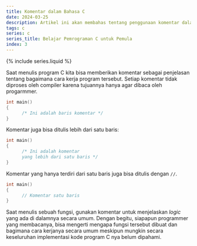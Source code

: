 ```yaml
---
title: Komentar dalam Bahasa C
date: 2024-03-25
description: Artikel ini akan membahas tentang penggunaan komentar dalam bahasa pemrograman C.
tags: c
series: c   
series_title: Belajar Pemrograman C untuk Pemula
index: 3
---
```


{% include series.liquid %}

Saat menulis program C kita bisa memberikan komentar sebagai penjelasan tentang bagaimana cara kerja program tersebut. Setiap komentar tidak diproses oleh compiler karena tujuannya hanya agar dibaca oleh progarmmer.

```c
int main()
{
      /* Ini adalah baris komentar */
}
```

Komentar juga bisa ditulis lebih dari satu baris:

```c
int main()
{
      /* Ini adalah komentar
      yang lebih dari satu baris */
}

```

Komentar yang hanya terdiri dari satu baris juga bisa ditulis dengan  `//`.

```c
int main()
{
      // Komentar satu baris
}

```

Saat menulis sebuah fungsi, gunakan komentar untuk menjelaskan  _logic_  yang ada di dalamnya secara umum. Dengan begitu, siapapun programmer yang membacanya, bisa mengerti mengapa fungsi tersebut dibuat dan bagimana cara kerjanya secara umum meskipun mungkin secara keseluruhan implementasi kode program C nya belum dipahami.
